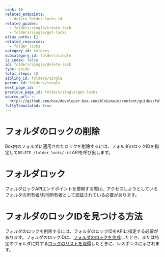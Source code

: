 ```yaml
---
rank: 10
related_endpoints:
  - delete_folder_locks_id
related_guides:
  - folders/single/create-lock
  - folders/single/get-locks
alias_paths: []
related_resources:
  - folder_locks
category_id: folders
subcategory_id: folders/single
is_index: false
id: folders/single/delete-lock
type: guide
total_steps: 10
sibling_id: folders/single
parent_id: folders/single
next_page_id: ''
previous_page_id: folders/single/get-locks
source_url: >-
  https://github.com/box/developer.box.com/blob/main/content/guides/folders/single/delete-lock.md
fullyTranslated: true
---
```

# フォルダのロックの削除

Box内のフォルダに適用されたロックを削除するには、フォルダのロックIDを指定して`DELETE /folder_locks/:id` APIを呼び出します。

<Message type="notice">

# フォルダロック

フォルダロックAPIエンドポイントを使用する際は、アクセスしようとしているフォルダの所有者/共同所有者として認証されている必要があります。

</Message>

<Samples id="delete_folder_locks_id">

</Samples>

<Message type="notice">

# フォルダのロックIDを見つける方法

フォルダのロックを削除するには、フォルダのロックIDをAPIに指定する必要があります。フォルダのロックIDは、[フォルダのロックを作成](g://folders/single/create-lock/)したとき、または特定のフォルダに対する[ロックのリストを取得](g://folders/single/get-locks/)したときに、レスポンスに示されます。

</Message>